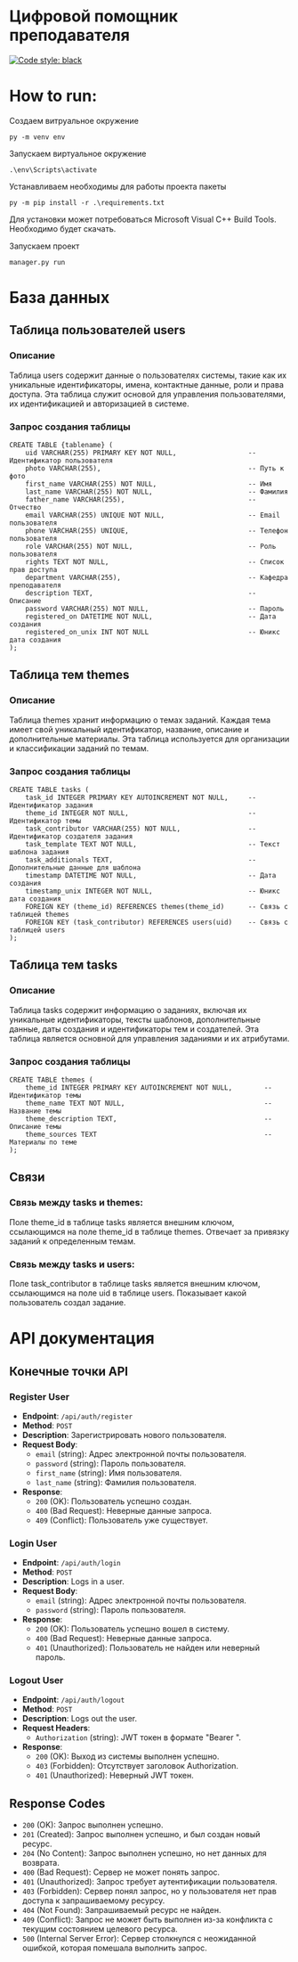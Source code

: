 # Цифровой помощник преподавателя

[![Code style: black](https://img.shields.io/badge/code%20style-black-000000.svg)](https://github.com/psf/black)

# How to run:

Создаем витруальное окружение

```
py -m venv env
```

Запускаем виртуальное окружение

```
.\env\Scripts\activate
```

Устанавливаем необходимы для работы проекта пакеты

```
py -m pip install -r .\requirements.txt
```

Для установки может потребоваться Microsoft Visual C++ Build Tools. Необходимо будет скачать.

Запускаем проект

```
manager.py run
```

# База данных

## Таблица пользователей users

### Описание

Таблица users содержит данные о пользователях системы, такие как их уникальные идентификаторы, имена, контактные данные, роли и права доступа. Эта таблица служит основой для управления пользователями, их идентификацией и авторизацией в системе.

### Запрос создания таблицы

```
CREATE TABLE {tablename} (
    uid VARCHAR(255) PRIMARY KEY NOT NULL,                  -- Идентификатор пользователя
    photo VARCHAR(255),                                     -- Путь к фото
    first_name VARCHAR(255) NOT NULL,                       -- Имя
    last_name VARCHAR(255) NOT NULL,                        -- Фамилия
    father_name VARCHAR(255),                               -- Отчество
    email VARCHAR(255) UNIQUE NOT NULL,                     -- Email пользователя
    phone VARCHAR(255) UNIQUE,                              -- Телефон пользователя
    role VARCHAR(255) NOT NULL,                             -- Роль пользователя
    rights TEXT NOT NULL,                                   -- Список прав доступа
    department VARCHAR(255),                                -- Кафедра преподавателя
    description TEXT,                                       -- Описание
    password VARCHAR(255) NOT NULL,                         -- Пароль
    registered_on DATETIME NOT NULL,                        -- Дата создания
    registered_on_unix INT NOT NULL                         -- Юникс дата создания
);
```

## Таблица тем themes

### Описание

Таблица themes хранит информацию о темах заданий. Каждая тема имеет свой уникальный идентификатор, название, описание и дополнительные материалы. Эта таблица используется для организации и классификации заданий по темам.

### Запрос создания таблицы

```
CREATE TABLE tasks (
    task_id INTEGER PRIMARY KEY AUTOINCREMENT NOT NULL,     -- Идентификатор задания
    theme_id INTEGER NOT NULL,                              -- Идентификатор темы
    task_contributor VARCHAR(255) NOT NULL,                 -- Идентификатор создателя задания
    task_template TEXT NOT NULL,                            -- Текст шаблона задания
    task_additionals TEXT,                                  -- Дополнительные данные для шаблона
    timestamp DATETIME NOT NULL,                            -- Дата создания
    timestamp_unix INTEGER NOT NULL,                        -- Юникс дата создания
    FOREIGN KEY (theme_id) REFERENCES themes(theme_id)      -- Связь с таблицей themes
    FOREIGN KEY (task_contributor) REFERENCES users(uid)    -- Связь с таблицей users
);
```

## Таблица тем tasks

### Описание

Таблица tasks содержит информацию о заданиях, включая их уникальные идентификаторы, тексты шаблонов, дополнительные данные, даты создания и идентификаторы тем и создателей. Эта таблица является основной для управления заданиями и их атрибутами.

### Запрос создания таблицы

```
CREATE TABLE themes (
    theme_id INTEGER PRIMARY KEY AUTOINCREMENT NOT NULL,        -- Идентификатор темы
    theme_name TEXT NOT NULL,                                   -- Название темы
    theme_description TEXT,                                     -- Описание темы
    theme_sources TEXT                                          -- Материалы по теме
);
```

## Связи

### Связь между tasks и themes:

Поле theme_id в таблице tasks является внешним ключом, ссылающимся на поле theme_id в таблице themes.
Отвечает за привязку заданий к определенным темам.

### Связь между tasks и users:

Поле task_contributor в таблице tasks является внешним ключом, ссылающимся на поле uid в таблице users.
Показывает какой пользователь создал задание.

# API документация

## Конечные точки API

### Register User

- **Endpoint**: `/api/auth/register`
- **Method**: `POST`
- **Description**: Зарегистрировать нового пользователя.
- **Request Body**:
  - `email` (string): Адрес электронной почты пользователя.
  - `password` (string): Пароль пользователя.
  - `first_name` (string): Имя пользователя.
  - `last_name` (string): Фамилия пользователя.
- **Response**:
  - `200` (OK): Пользователь успешно создан.
  - `400` (Bad Request): Неверные данные запроса.
  - `409` (Conflict): Пользователь уже существует.

### Login User

- **Endpoint**: `/api/auth/login`
- **Method**: `POST`
- **Description**: Logs in a user.
- **Request Body**:
  - `email` (string): Адрес электронной почты пользователя.
  - `password` (string): Пароль пользователя.
- **Response**:
  - `200` (OK): Пользователь успешно вошел в систему.
  - `400` (Bad Request): Неверные данные запроса.
  - `401` (Unauthorized): Пользователь не найден или неверный пароль.

### Logout User

- **Endpoint**: `/api/auth/logout`
- **Method**: `POST`
- **Description**: Logs out the user.
- **Request Headers**:
  - `Authorization` (string): JWT токен в формате "Bearer <token>".
- **Response**:
  - `200` (OK): Выход из системы выполнен успешно.
  - `403` (Forbidden): Отсутствует заголовок Authorization.
  - `401` (Unauthorized): Неверный JWT токен.

## Response Codes

- `200` (OK): Запрос выполнен успешно.
- `201` (Created): Запрос выполнен успешно, и был создан новый ресурс.
- `204` (No Content): Запрос выполнен успешно, но нет данных для возврата.
- `400` (Bad Request): Сервер не может понять запрос.
- `401` (Unauthorized): Запрос требует аутентификации пользователя.
- `403` (Forbidden): Сервер понял запрос, но у пользователя нет прав доступа к запрашиваемому ресурсу.
- `404` (Not Found): Запрашиваемый ресурс не найден.
- `409` (Conflict): Запрос не может быть выполнен из-за конфликта с текущим состоянием целевого ресурса.
- `500` (Internal Server Error): Сервер столкнулся с неожиданной ошибкой, которая помешала выполнить запрос.
